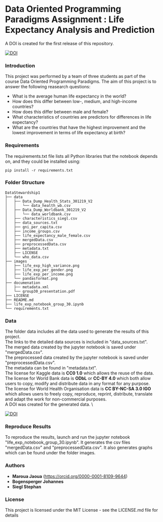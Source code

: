 
# Data Oriented Programming Paradigms Assignment : Life Expectancy Analysis and Prediction

A DOI is created for the first release of this repository. 

[![DOI](https://zenodo.org/badge/259260544.svg)](https://zenodo.org/badge/latestdoi/259260544)

### Introduction
This project was performed by a team of three students as part of the course Data Oriented Programming Paradigms. The aim of this project is to answer the following reasearch questions:
- What is the average human life expectancy in the world?
- How does this differ between low-, medium, and high-income countries?
- How does this differ between male and female?
- What characteristics of countries are predictors for differences in life expectancy?
- What are the countries that have the highest improvement and the lowest improvement in terms of life expectancy at birth?

### Requirements

The requirements.txt file lists all Python libraries that the notebook depends on, and they could be installed using:
```
pip install -r requirements.txt
```

### Folder Structure 
```
DataStewardship1
├── data
│   ├── Data_Dump_Health_Stats_301219_V2
│   │   └── data_health_wb.csv
│   ├── Data_Dump_Worldbank_301219_V2
│   │   └── data_worldbank.csv
│   ├── characteristics_siegl.csv
│   ├── data_sources.txt
│   ├── gni_per_capita.csv
│   ├── income_groups.csv
│   ├── life_expectancy_male_female.csv
│   ├── mergedData.csv
│   ├── preprocessedData.csv
│   ├── metadata.txt
│   ├── LICENSE
│   └── who_data.csv
├── images
│   ├── life_exp_high_variance.png
│   ├── life_exp_per_gender.png
│   ├── life_exp_per_income.png
│   └── pandasformat.png
├── documenation
│   ├── metadata.xml
│   └── group30_presentation.pdf
├── LICENSE
├── README.md
├── life_exp_notebook_group_30.ipynb
└── requirements.txt
```
### Data
The folder data includes all the data used to generate the results of this project. \
The links to the detailed data sources is included in "data_sources.txt". \
The merged data created by the jupyter notebook is saved under "mergedData.csv". \
The preprocessed data created by the jupyter notebook is saved under "preprocessedData.csv".\
The metadata can be found in "metadata.txt".\
The license for Kaggle data is **CC0 1.0** which allows the reuse of the data.\
The license for World Bank data is **ODbL** or **CC-BY 4.0** which both allow users to copy, modify and distribute data in any format for any purpose.\
The license for World Health Organisation data is **CC BY-NC-SA 3.0 IGO** which allows users to freely copy, reproduce, reprint, distribute, translate and adapt the work for non-commercial purposes. \
A DOI was created for the generated data. \

[![DOI](https://zenodo.org/badge/DOI/10.5281/zenodo.3770405.svg)](https://doi.org/10.5281/zenodo.3770405)

### Reproduce Results
To reproduce the results, launch and run the jupyter notebook "life_exp_notebook_group_30.ipynb". It generates the csv files "mergedData.csv" and "preprocessedData.csv". It also generates graphs which can be found under the folder images. 

### Authors

* **Maroua Jaoua** (https://orcid.org/0000-0001-8109-9644) 
* **Bogensperger Johannes** 
* **Siegl Stephan** 

### License

This project is licensed under the MIT License - see the LICENSE.md file for details

